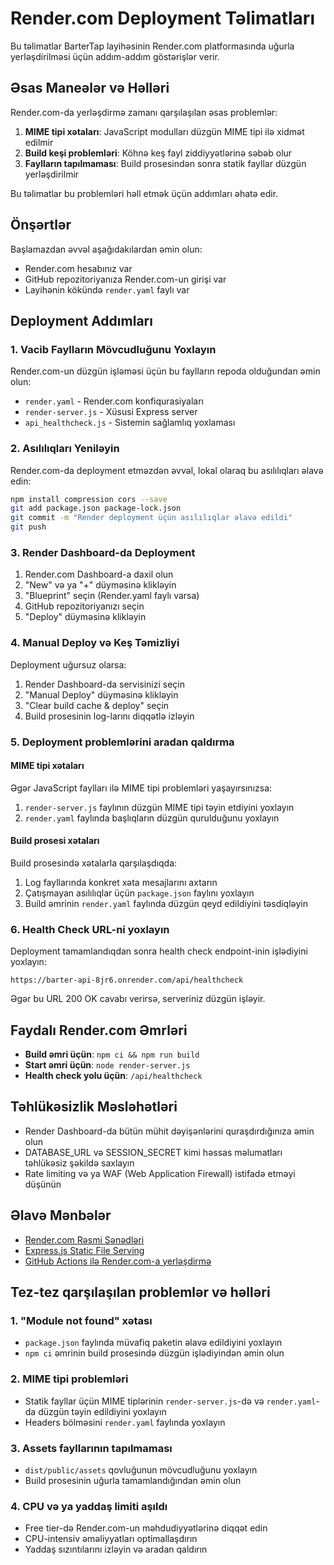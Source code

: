 # Render.com Deployment Təlimatları

Bu təlimatlar BarterTap layihəsinin Render.com platformasında uğurla yerləşdirilməsi üçün addım-addım göstərişlər verir.

## Əsas Maneələr və Həlləri

Render.com-da yerləşdirmə zamanı qarşılaşılan əsas problemlər:

1. **MIME tipi xətaları**: JavaScript modulları düzgün MIME tipi ilə xidmət edilmir
2. **Build keşi problemləri**: Köhnə keş fayl ziddiyyətlərinə səbəb olur
3. **Faylların tapılmaması**: Build prosesindən sonra statik fayllar düzgün yerləşdirilmir

Bu təlimatlar bu problemləri həll etmək üçün addımları əhatə edir.

## Önşərtlər

Başlamazdan əvvəl aşağıdakılardan əmin olun:

- Render.com hesabınız var
- GitHub repozitoriyanıza Render.com-un girişi var
- Layihənin kökündə `render.yaml` faylı var

## Deployment Addımları

### 1. Vacib Faylların Mövcudluğunu Yoxlayın

Render.com-un düzgün işləməsi üçün bu faylların repoda olduğundan əmin olun:

- `render.yaml` - Render.com konfiqurasiyaları
- `render-server.js` - Xüsusi Express server
- `api_healthcheck.js` - Sistemin sağlamlıq yoxlaması

### 2. Asılılıqları Yeniləyin

Render.com-da deployment etməzdən əvvəl, lokal olaraq bu asılılıqları əlavə edin:

```bash
npm install compression cors --save
git add package.json package-lock.json
git commit -m "Render deployment üçün asılılıqlar əlavə edildi"
git push
```

### 3. Render Dashboard-da Deployment

1. Render.com Dashboard-a daxil olun
2. "New" və ya "+" düyməsinə klikləyin
3. "Blueprint" seçin (Render.yaml faylı varsa)
4. GitHub repozitoriyanızı seçin
5. "Deploy" düyməsinə klikləyin

### 4. Manual Deploy və Keş Təmizliyi

Deployment uğursuz olarsa:

1. Render Dashboard-da servisinizi seçin
2. "Manual Deploy" düyməsinə klikləyin
3. "Clear build cache & deploy" seçin
4. Build prosesinin log-larını diqqətlə izləyin

### 5. Deployment problemlərini aradan qaldırma

#### MIME tipi xətaları

Əgər JavaScript faylları ilə MIME tipi problemləri yaşayırsınızsa:

1. `render-server.js` faylının düzgün MIME tipi təyin etdiyini yoxlayın
2. `render.yaml` faylında başlıqların düzgün qurulduğunu yoxlayın

#### Build prosesi xətaları

Build prosesində xətalarla qarşılaşdıqda:

1. Log fayllarında konkret xəta mesajlarını axtarın
2. Çatışmayan asılılıqlar üçün `package.json` faylını yoxlayın
3. Build əmrinin `render.yaml` faylında düzgün qeyd edildiyini təsdiqləyin

### 6. Health Check URL-ni yoxlayın

Deployment tamamlandıqdan sonra health check endpoint-inin işlədiyini yoxlayın:

```
https://barter-api-8jr6.onrender.com/api/healthcheck
```

Əgər bu URL 200 OK cavabı verirsə, serveriniz düzgün işləyir.

## Faydalı Render.com Əmrləri

 
- **Build əmri üçün**: `npm ci && npm run build`
- **Start əmri üçün**: `node render-server.js`
- **Health check yolu üçün**: `/api/healthcheck`

## Təhlükəsizlik Məsləhətləri

- Render Dashboard-da bütün mühit dəyişənlərini quraşdırdığınıza əmin olun
- DATABASE_URL və SESSION_SECRET kimi həssas məlumatları təhlükəsiz şəkildə saxlayın
- Rate limiting və ya WAF (Web Application Firewall) istifadə etməyi düşünün

## Əlavə Mənbələr

- [Render.com Rəsmi Sənədləri](https://render.com/docs)
- [Express.js Static File Serving](https://expressjs.com/en/starter/static-files.html)
- [GitHub Actions ilə Render.com-a yerləşdirmə](https://render.com/docs/github-actions)

## Tez-tez qarşılaşılan problemlər və həlləri

### 1. "Module not found" xətası

- `package.json` faylında müvafiq paketin əlavə edildiyini yoxlayın
- `npm ci` əmrinin build prosesində düzgün işlədiyindən əmin olun

### 2. MIME tipi problemləri

- Statik fayllar üçün MIME tiplərinin `render-server.js`-də və `render.yaml`-da düzgün təyin edildiyini yoxlayın
- Headers bölməsini `render.yaml` faylında yoxlayın

### 3. Assets fayllarının tapılmaması

- `dist/public/assets` qovluğunun mövcudluğunu yoxlayın
- Build prosesinin uğurla tamamlandığından əmin olun

### 4. CPU və ya yaddaş limiti aşıldı

- Free tier-də Render.com-un məhdudiyyətlərinə diqqət edin
- CPU-intensiv əməliyyatları optimallaşdırın
- Yaddaş sızıntılarını izləyin və aradan qaldırın